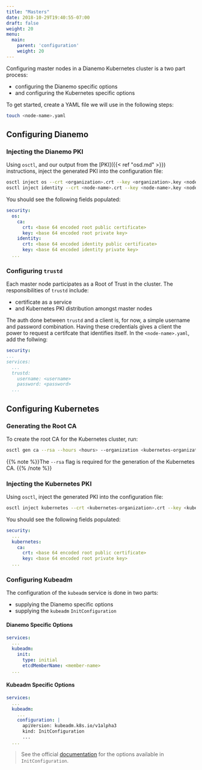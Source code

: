 ```yaml
---
title: "Masters"
date: 2018-10-29T19:40:55-07:00
draft: false
weight: 20
menu:
  main:
    parent: 'configuration'
    weight: 20
---
```


Configuring master nodes in a Dianemo Kubernetes cluster is a two part process:

- configuring the Dianemo specific options
- and configuring the Kubernetes specific options

To get started, create a YAML file we will use in the following steps:

```bash
touch <node-name>.yaml
```

## Configuring Dianemo

### Injecting the Dianemo PKI

Using `osctl`, and our output from the [PKI]({{< ref "osd.md" >}}) instructions, inject the generated PKI into the configuration file:

```bash
osctl inject os --crt <organization>.crt --key <organization>.key <node-name>.yaml
osctl inject identity --crt <node-name>.crt --key <node-name>.key <node-name>.yaml
```

You should see the following fields populated:

```yaml
security:
  os:
    ca:
      crt: <base 64 encoded root public certificate>
      key: <base 64 encoded root private key>
    identity:
      crt: <base 64 encoded identity public certificate>
      key: <base 64 encoded identity private key>
  ...
```

### Configuring `trustd`

Each master node participates as a Root of Trust in the cluster.
The responsibilities of `trustd` include:

- certificate as a service
- and Kubernetes PKI distribution amongst master nodes

The auth done between `trustd` and a client is, for now, a simple username and password combination.
Having these credentials gives a client the power to request a certifcate that identifies itself.
In the `<node-name>.yaml`, add the follwing:

```yaml
security:
...
services:
  ...
  trustd:
    username: <username>
    password: <password>
  ...
```

## Configuring Kubernetes

### Generating the Root CA

To create the root CA for the Kubernetes cluster, run:

```bash
osctl gen ca --rsa --hours <hours> --organization <kubernetes-organization>
```

{{% note %}}The `--rsa` flag is required for the generation of the Kubernetes CA. {{% /note %}}

### Injecting the Kubernetes PKI

Using `osctl`, inject the generated PKI into the configuration file:

```bash
osctl inject kubernetes --crt <kubernetes-organization>.crt --key <kubernetes-organization>.key <node-name>.yaml
```

You should see the following fields populated:

```yaml
security:
  ...
  kubernetes:
    ca:
      crt: <base 64 encoded root public certificate>
      key: <base 64 encoded root private key>
  ...
```

### Configuring Kubeadm

The configuration of the `kubeadm` service is done in two parts:

- supplying the Dianemo specific options
- supplying the `kubeadm` `InitConfiguration`

#### Dianemo Specific Options

```yaml
services:
  ...
  kubeadm:
    init:
      type: initial
      etcdMemberName: <member-name>
  ...
```

#### Kubeadm Specific Options

```yaml
services:
  ...
  kubeadm:
    ...
    configuration: |
      apiVersion: kubeadm.k8s.io/v1alpha3
      kind: InitConfiguration
      ...
  ...
```

> See the official [documentation](https://kubernetes.io/docs/reference/setup-tools/kubeadm/kubeadm-init/) for the options available in `InitConfiguration`.
